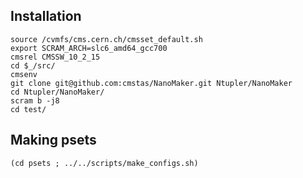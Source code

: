 
## Installation

```
source /cvmfs/cms.cern.ch/cmsset_default.sh
export SCRAM_ARCH=slc6_amd64_gcc700
cmsrel CMSSW_10_2_15
cd $_/src/
cmsenv
git clone git@github.com:cmstas/NanoMaker.git Ntupler/NanoMaker
cd Ntupler/NanoMaker/
scram b -j8
cd test/
```


## Making psets
```
(cd psets ; ../../scripts/make_configs.sh)
```

